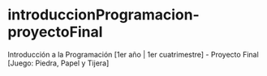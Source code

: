 # introduccionProgramacion-proyectoFinal
Introducción a la Programación [1er año | 1er cuatrimestre] - Proyecto Final [Juego: Piedra, Papel y Tijera]
